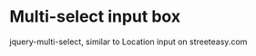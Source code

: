 Multi-select input box
===================
jquery-multi-select, similar to Location input on streeteasy.com

